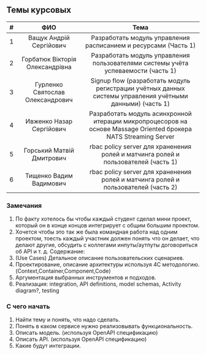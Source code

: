 ## Темы курсовых

|#| ФИО       | Тема           | 
| --- |:-------------:|:-------------:|
| 1| Ващук Андрій Сергійович | Разработать модуль управления расписанием и ресурсами (Часть 1) |
| 2| Горбатюк Вікторія Олександрівна    | Разработать модуль управления пользователями системы учёта успеваемости (часть 1) |
|3| Гурленко Святослав Олександрович | Signup flow (разработать модуль регистрации учётных данных системы управления учётными данными) (часть 1)|  
|4| Ивженко Назар Сергійович | Разработать модуль асинхронной итерации микропроцесоров на основе Massage Oriented брокера NATS Streaming Server|
|5| Горський Матвій Дмитрович | rbac policy server для храненения ролей и матчинга ролей и пользователей (часть 1)|
|6| Тищенко Вадим Вадимович | rbac policy server для храненения ролей и матчинга ролей и пользователей (часть 2)|







### Замечания 
1. По факту хотелось бы чтобы каждый студент сделал мини проект, который он в конце концов интегрирует с общим большим проектом.
2. Хочется чтобы это так же была командная работа над одним проектом, тоесть каждый участник должен понять что он делает, что делают другие, обсудить с коллегами инпуты/аутпуты договориться об API и т. д. 
Содержание: 
1. (Use Cases) Детальное описание пользовательских сценариев.
2. Проектирование, описание архитектуры используя 4С методологию. (Context,Container,Component,Code)
3. Аргументация выбранных инструментов и подходов.
4. Реализация: integration, API definitions, model schemas, Activity diagram?, testing

### C чего начать
1. Найти тему и понять, что надо сделать.
2. Понять в каком сервисе нужно реализовывать функциональность.
3. Описать модель. (используя OpenAPI спецификацию)
4. Описать API. (используя OpenAPI спецификацию)
5. Какие будут интеграции.
